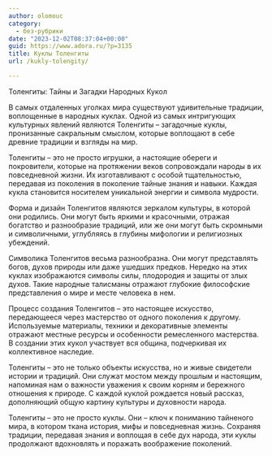 ```yaml
---
author: olomouc
category:
  - без-рубрики
date: "2023-12-02T08:37:04+00:00"
guid: https://www.adora.ru/?p=3135
title: Куклы Толенгиты
url: /kukly-tolengity/

---
```

Толенгиты: Тайны и Загадки Народных Кукол

В самых отдаленных уголках мира существуют удивительные традиции, воплощенные в народных куклах. Одной из самых интригующих культурных явлений являются Толенгиты – загадочные куклы, пронизанные сакральным смыслом, которые воплощают в себе древние традиции и взгляды на мир.

Толенгиты – это не просто игрушки, а настоящие обереги и покровители, которые на протяжении веков сопровождали народы в их повседневной жизни. Их изготавливают с особой тщательностью, передавая из поколения в поколение тайные знания и навыки. Каждая кукла становится носителем уникальной энергии и символа мудрости.

Форма и дизайн Толенгитов являются зеркалом культуры, в которой они родились. Они могут быть яркими и красочными, отражая богатство и разнообразие традиций, или же они могут быть скромными и символичными, углубляясь в глубины мифологии и религиозных убеждений.

Символика Толенгитов весьма разнообразна. Они могут представлять богов, духов природы или даже ушедших предков. Нередко на этих куклах изображаются символы силы, плодородия и защиты от злых духов. Такие народные талисманы отражают глубокие философские представления о мире и месте человека в нем.

Процесс создания Толенгитов – это настоящее искусство, передающееся через мастерство от одного поколения к другому. Используемые материалы, техники и декоративные элементы отражают местные ресурсы и особенности ремесленного мастерства. В создании этих кукол участвует вся община, подчеркивая их коллективное наследие.

Толенгиты – это не только объекты искусства, но и живые свидетели истории и традиций. Они служат мостом между прошлым и настоящим, напоминая нам о важности уважения к своим корням и бережного отношения к природе. С каждой куклой рождается новый рассказ, дополняющий общую картину культуры и духовности народа.

Толенгиты – это не просто куклы. Они – ключ к пониманию тайненого мира, в котором ткана история, мифы и повседневная жизнь. Сохраняя традиции, передавая знания и воплощая в себе дух народа, эти куклы продолжают вдохновлять и поражать воображение поколений.
